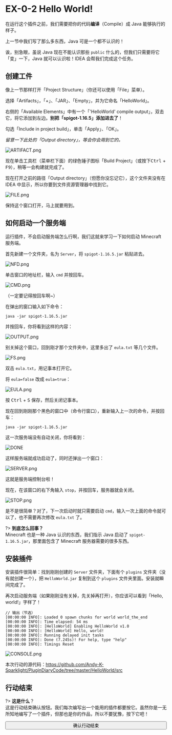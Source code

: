 # EX-0-2 Hello World!

在运行这个插件之前，我们需要把你的代码**编译**（Compile）成 Java 能够执行的样子。

上一节中我们写了那么多东西，Java 可是一个都不认识的！

诶，别急眼，虽说 Java 现在不能认识那些 `public` 什么的，但我们只需要将它「变」一下，Java 就可以认识啦！IDEA 会帮我们完成这个任务。

## 创建工件

像上一节那样打开「Project Structure」（你还可以使用「File」菜单）。

选择「Artifacts」，「+」、「JAR」、「Empty」，并为它命名「HelloWorld」。

右侧的「Available Elements」中有一个「'HelloWorld' compile output」，双击它，将它添加到左边。**别把「spigot-1.16.5」添加进去了**！

勾选「Include in project build」，单击「Apply」、「OK」。

*留意一下此处的「Output directory」，等会你会用到它的。*

![ARTIFACT.png](https://s2.loli.net/2022/04/15/RgyLdQYFfrVOXjM.png)

现在单击工具栏（菜单栏下面）的绿色锤子图标「Build Project」（或按下<kbd>Ctrl</kbd> + <kbd>F9</kbd>），稍等一会构建就完成了。

现在打开之前的路径「Output directory」（但愿你没忘记它），这个文件夹没有在  IDEA 中显示，所以你要到文件资源管理器中找到它。

![FILE.png](https://s2.loli.net/2022/04/15/tZPSh5HRwjpONda.png)

保持这个窗口打开，马上就要用到。

## 如何启动一个服务端

运行插件，不会启动服务端怎么行啊，我们这就来学习一下如何启动 Minecraft 服务端。

首先新建一个文件夹，名为 `Server`，将 `spigot-1.16.5.jar` 粘贴进去。

![NFD.png](https://s2.loli.net/2022/04/15/Sv5TjGPtfu3cI12.png)

单击窗口的地址栏，输入 `cmd` 并按回车。

![CMD.png](https://s2.loli.net/2022/04/15/zvAGuP3fcnrs29X.png)

（一定要记得按回车啊~）

在弹出的窗口输入如下命令：

```
java -jar spigot-1.16.5.jar
```

并按回车，你将看到这样的内容：

![OUTPUT.png](https://s2.loli.net/2022/04/15/XzKmFiYRtDwJeoH.png)

别关掉这个窗口，回到刚才那个文件夹中，这里多出了 `eula.txt` 等几个文件。

![FS.png](https://s2.loli.net/2022/04/15/Lfcvx2diPpqCatr.png)

双击 `eula.txt`，用记事本打开它。

将 `eula=false` 改成 `eula=true`：

![EULA.png](https://s2.loli.net/2022/04/15/gNZafvd1nFpCTiL.png)

按 <kbd>Ctrl</kbd> + <kbd>S</kbd> 保存，然后关闭记事本。

现在回到刚刚那个黑色的窗口中（命令行窗口），重新输入上一次的命令，并按回车：

```
java -jar spigot-1.16.5.jar
```

这一次服务端没有自动关闭，你将看到：

![DONE](https://s2.loli.net/2022/04/15/kjQFvsXEp8IKytB.png)

这样服务端就成功启动了，同时还弹出一个窗口：

![SERVER.png](https://s2.loli.net/2022/04/15/iRJr4eUIdgoHlXb.png)

这就是服务端控制台啦！

现在，在该窗口的右下角输入 `stop`，并按回车，服务器就会关闭。

![STOP.png](https://s2.loli.net/2022/04/15/jbL1MTJ6e8zIUum.png)

是不是很简单？对了，下一次启动时就只需要启动 `cmd`，输入一次上面的命令就可以了，也不需要再次修改 `eula.txt` 了。

?> **到底怎么回事？**<br/>Minecraft 也是一种 Java 认识的东西，我们指示 Java 启动了 `spigot-1.16.5.jar`，那里面包含了 Minecraft 服务器需要的很多东西。

## 安装插件

安装插件很简单：找到刚刚创建的 `Server` 文件夹，下面有个 `plugins` 文件夹（没有就创建一个），把 `HelloWorld.jar` 复制到这个 `plugins` 文件夹里面。安装就瞬间完成了。

再次启动服务端（如果刚刚没有关掉，先关掉再打开），你应该可以看到「Hello, world!」字样了！

```
// 输出（节选）
[00:00:00 INFO]: Loaded 0 spawn chunks for world world_the_end
[00:00:00 INFO]: Time elapsed: 54 ms
[00:00:00 INFO]: [HelloWorld] Enabling HelloWorld v1.0
[00:00:00 INFO]: [HelloWorld] Hello, world!
[00:00:00 INFO]: Running delayed init tasks
[00:00:00 INFO]: Done (7.245s)! For help, type "help"
[00:00:00 INFO]: Timings Reset
```

![CONSOLE.png](https://s2.loli.net/2022/04/15/YraNFWmHRkU3eDo.png)

本次行动的源代码：https://github.com/Andy-K-Sparklight/PluginDiaryCode/tree/master/HelloWorld/src

## 行动结束

?> **这是什么**？<br/>这是行动结束确认按钮。我们每次编写出一个能用的插件都要按它。虽然你是一无所知地编写了一个插件，但那也是你的作品，所以不要犹豫，按下它吧！

<button type='button' class="btn btn-info" style="width:100%;transition:500ms;" onclick="$('#hideEle').show();this.onclick=function(){};this.className='btn btn-success';this.innerHTML=this.innerHTML.replace('question','check').replace('确认行动结束','恭喜！');"><i class="fa fa-question"></i> 确认行动结束</button>

<div id='hideEle' style='display:none;'>

> 行动结果：完成

这是属于你的胜利！虽然你可能不知道你做了什么，但你做了伟大的事情。这是**你自己的**第一个插件，拿好它，因为马上你就要知道你刚刚做了什么了……

</div>
